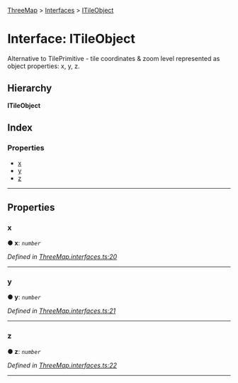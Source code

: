 [ThreeMap](../README.md) > [Interfaces](../modules/interfaces.md) > [ITileObject](../interfaces/interfaces.itileobject.md)

# Interface: ITileObject

Alternative to TilePrimitive - tile coordinates & zoom level represented as object properties: x, y, z.

## Hierarchy

**ITileObject**

## Index

### Properties

* [x](interfaces.itileobject.md#x)
* [y](interfaces.itileobject.md#y)
* [z](interfaces.itileobject.md#z)

---

## Properties

<a id="x"></a>

###  x

**● x**: *`number`*

*Defined in [ThreeMap.interfaces.ts:20](https://github.com/areknawo/Three-Map/blob/41e1f78/src/ThreeMap.interfaces.ts#L20)*

___
<a id="y"></a>

###  y

**● y**: *`number`*

*Defined in [ThreeMap.interfaces.ts:21](https://github.com/areknawo/Three-Map/blob/41e1f78/src/ThreeMap.interfaces.ts#L21)*

___
<a id="z"></a>

###  z

**● z**: *`number`*

*Defined in [ThreeMap.interfaces.ts:22](https://github.com/areknawo/Three-Map/blob/41e1f78/src/ThreeMap.interfaces.ts#L22)*

___

